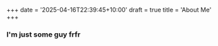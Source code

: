 +++
date = '2025-04-16T22:39:45+10:00'
draft = true
title = 'About Me'
+++
### I'm just some guy frfr
